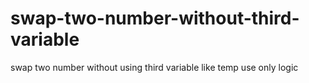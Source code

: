 # swap-two-number-without-third-variable
swap two number without using third variable like temp use only logic
